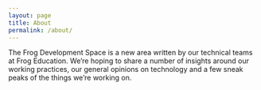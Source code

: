 ```yaml
---
layout: page
title: About
permalink: /about/
---
```


The Frog Development Space is a new area written by our technical teams at Frog Education. We’re hoping to share a number of insights around our working practices, our general opinions on technology and a few sneak peaks of the things we’re working on.